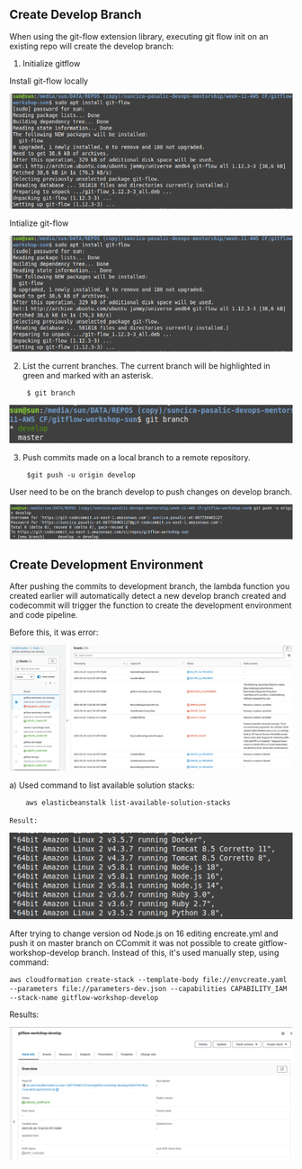 ## Create Develop Branch

When using the git-flow extension library, executing git flow init on an existing repo will create the develop branch:

1. Initialize gitflow

Install git-flow locally

![install-git-flow](img/install-git-flow-localy.png)

Intialize git-flow

![git-flow-intialize](img/install-git-flow-localy.png)


2. List the current branches. The current branch will be highlighted in green and marked with an asterisk.

        $ git branch

![list-branches](img/current-branches.png)

3. Push commits made on a local branch to a remote repository.

        $git push -u origin develop

User need to be on the branch develop to push changes on develop branch. 

![push-on-develop](img/push-origin-develop.png)


## Create Development Environment

After pushing the commits to development branch, the lambda function you created earlier will automatically detect a new develop branch created and codecommit will trigger the function to create the development environment and code pipeline.

Before this, it was error: 

![git-flow-workshop-develop](img/error6-gitflow-workshop-develop.png)

a) Used command to list available solution stacks: 

        aws elasticbeanstalk list-available-solution-stacks

    Result: 

![list-available-stack](img/list-available-stack.png)

After trying to change version od Node.js on 16 editing encreate.yml and push it on master branch on CCommit it was not possible to create gitflow-workshop-develop branch. Instead of this, it's used manually step, using command: 

    aws cloudformation create-stack --template-body file://envcreate.yaml --parameters file://parameters-dev.json --capabilities CAPABILITY_IAM --stack-name gitflow-workshop-develop

 
Results: 

![git-flow-fixed-error6](img/git-flow-develop-fixed-error6.png)

